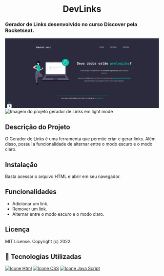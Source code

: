 <h1 align="center">DevLinks</h1>
<h3> Gerador de Links desenvolvido no curso Discover pela Rocketseat.</h3>

![Imagem do projeto gerador de Links em dark mode](image.png)
![Imagem do projeto gerador de Links em light mode](image-1.png)



## Descrição do Projeto
O Gerador de Links é uma ferramenta que permite criar e gerar links. Além disso, possui a funcionalidade de alternar entre o modo escuro e o modo claro.

## Instalação
Basta acessar o arquivo HTML e abrir em seu navegador.

## Funcionalidades
- Adicionar um link.
- Remover um link.
- Alternar entre o modo escuro e o modo claro.

## Licença
MIT License.
Copyright (c) 2022.

## 🚀 Tecnologias Utilizadas

[<img height="48px" width="48px" alt="Icone Html" src="https://skillicons.dev/icons?i=html"/>](https://developer.mozilla.org/pt-BR/docs/Web/HTML)
[<img height="48px" width="48px" alt="Icone CSS" src="https://skillicons.dev/icons?i=css"/>](https://developer.mozilla.org/pt-BR/docs/Web/CSS)
[<img height="48px" width="48px" alt="Icone Java Script" src="https://skillicons.dev/icons?i=js"/>](https://developer.mozilla.org/pt-BR/docs/Web/JavaScript)

